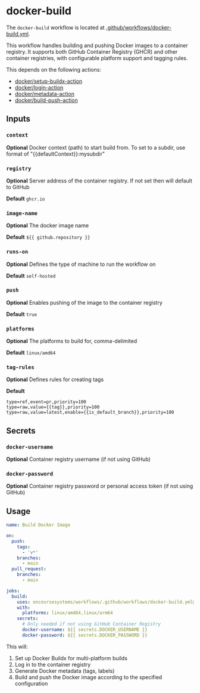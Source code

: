 # docker-build

The `docker-build` workflow is located at [.github/workflows/docker-build.yml](/oncoursesystems/workflows/tree/main/.github/workflows/docker-build.yml).

This workflow handles building and pushing Docker images to a container registry. It supports both GitHub Container Registry (GHCR) and other container registries, with configurable platform support and tagging rules.

This depends on the following actions:
- [docker/setup-buildx-action](https://github.com/marketplace/actions/docker-setup-buildx)
- [docker/login-action](https://github.com/marketplace/actions/docker-login)
- [docker/metadata-action](https://github.com/marketplace/actions/docker-metadata-action)
- [docker/build-push-action](https://github.com/marketplace/actions/build-and-push-docker-images)

## Inputs

### `context`

**Optional** Docker context (path) to start build from. To set to a subdir, use format of "{{defaultContext}}:mysubdir"

### `registry`

**Optional** Server address of the container registry. If not set then will default to GitHub

**Default** `ghcr.io`

### `image-name`

**Optional** The docker image name

**Default** `${{ github.repository }}`

### `runs-on`

**Optional** Defines the type of machine to run the workflow on

**Default** `self-hosted`

### `push`

**Optional** Enables pushing of the image to the container registry

**Default** `true`

### `platforms`

**Optional** The platforms to build for, comma-delimited

**Default** `linux/amd64`

### `tag-rules`

**Optional** Defines rules for creating tags

**Default**
```
type=ref,event=pr,priority=100
type=raw,value={{tag}},priority=100
type=raw,value=latest,enable={{is_default_branch}},priority=100
```

## Secrets

### `docker-username`

**Optional** Container registry username (if not using GitHub)

### `docker-password`

**Optional** Container registry password or personal access token (if not using GitHub)

## Usage

```yaml
name: Build Docker Image

on:
  push:
    tags:
      - 'v*'
    branches:
      - main
  pull_request:
    branches:
      - main

jobs:
  build:
    uses: oncoursesystems/workflows/.github/workflows/docker-build.yml@main
    with:
      platforms: linux/amd64,linux/arm64
    secrets:
      # Only needed if not using GitHub Container Registry
      docker-username: ${{ secrets.DOCKER_USERNAME }}
      docker-password: ${{ secrets.DOCKER_PASSWORD }}
```

This will:
1. Set up Docker Buildx for multi-platform builds
2. Log in to the container registry
3. Generate Docker metadata (tags, labels)
4. Build and push the Docker image according to the specified configuration
